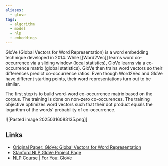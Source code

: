 ```yaml
---
aliases:
  - glove
tags:
  - algorithm
  - model
  - nlp
  - embeddings
---
```

GloVe (Global Vectors for Word Representation) is a word embedding technique developed in 2014. While [[Word2Vec]] learns word co-occurrence via a sliding window (local statistics), GloVe learns via a co-occurrence matrix (global statistics). GloVe then trains word vectors so their differences predict co-occurrence ratios. Even though Word2Vec and GloVe have different starting points, their word representations turn out to be similar.

The first step is to build word-word co-occurrence matrix based on the corpus. The training is done on non-zero co-occurences. The training objective optimizes word vectors such that their dot product equals the logarithm of the words' probability of co-occurrence.

![[Pasted image 20250316083135.png]]
## Links

- [Original Paper: GloVe: Global Vectors for Word Representation](https://nlp.stanford.edu/pubs/glove.pdf)
- [Stanford NLP GloVe Project Page](https://nlp.stanford.edu/projects/glove/)
- [NLP Course | For You: GloVe](https://lena-voita.github.io/nlp_course/word_embeddings.html#glove)
